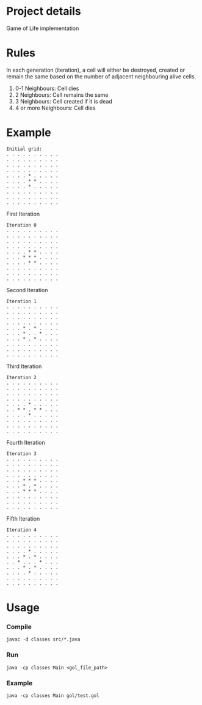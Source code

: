 # Project details
Game of Life implementation

# Rules
In each generation (iteration), a cell will either be destroyed, created or remain the same based on the number of adjacent neighbouring alive cells.
1. 0-1 Neighbours: Cell dies
2. 2 Neighbours: Cell remains the same
3. 3 Neighbours: Cell created if it is dead
4. 4 or more Neighbours: Cell dies

# Example
```
Initial grid: 
. . . . . . . . . . 
. . . . . . . . . . 
. . . . . . . . . . 
. . . . . . . . . . 
. . . . * . . . . . 
. . . . * * . . . . 
. . . . * . . . . . 
. . . . . . . . . . 
. . . . . . . . . . 
. . . . . . . . . . 
```
First Iteration
```
Iteration 0
. . . . . . . . . . 
. . . . . . . . . . 
. . . . . . . . . . 
. . . . . . . . . . 
. . . . * * . . . . 
. . . * * * . . . . 
. . . . * * . . . . 
. . . . . . . . . . 
. . . . . . . . . . 
. . . . . . . . . . 
```
Second Iteration
```
Iteration 1
. . . . . . . . . . 
. . . . . . . . . . 
. . . . . . . . . . 
. . . . . . . . . . 
. . . * . * . . . . 
. . . * . . * . . . 
. . . * . * . . . . 
. . . . . . . . . . 
. . . . . . . . . . 
. . . . . . . . . . 
```
Third Iteration
```
Iteration 2
. . . . . . . . . . 
. . . . . . . . . . 
. . . . . . . . . . 
. . . . . . . . . . 
. . . . * . . . . . 
. . * * . * * . . . 
. . . . * . . . . . 
. . . . . . . . . . 
. . . . . . . . . . 
. . . . . . . . . . 
```
Fourth Iteration
```
Iteration 3
. . . . . . . . . . 
. . . . . . . . . . 
. . . . . . . . . . 
. . . . . . . . . . 
. . . * * * . . . . 
. . . * . * . . . . 
. . . * * * . . . . 
. . . . . . . . . . 
. . . . . . . . . . 
. . . . . . . . . . 
```
Fifth Iteration
```
Iteration 4
. . . . . . . . . . 
. . . . . . . . . . 
. . . . . . . . . . 
. . . . * . . . . . 
. . . * . * . . . . 
. . * . . . * . . . 
. . . * . * . . . . 
. . . . * . . . . . 
. . . . . . . . . . 
. . . . . . . . . . 
```

# Usage
### Compile
`javac -d classes src/*.java`
### Run
`java -cp classes Main <gol_file_path>`
### Example
`java -cp classes Main gol/test.gol`
